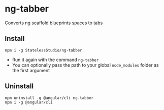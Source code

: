 # ng-tabber

Converts ng scaffold blueprints spaces to tabs

## Install

```
npm i -g StatelessStudio/ng-tabber
```

-   Run it again with the command `ng-tabber`
-   You can optionally pass the path to your global `node_modules` folder as the first argument

## Uninstall

```
npm uninstall -g @angular/cli ng-tabber
npm i -g @angular/cli
```

